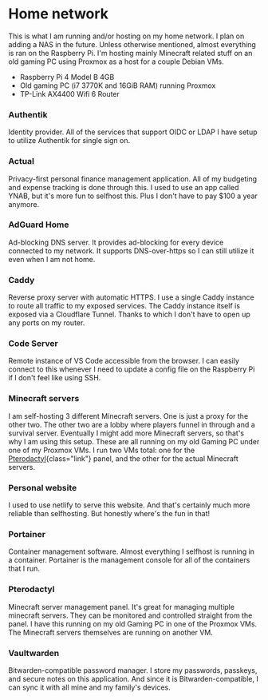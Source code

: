# Home network

This is what I am running and/or hosting on my home network. I plan on adding a NAS in the future. Unless otherwise mentioned, almost everything is ran on the Raspberry Pi. I'm hosting mainly Minecraft related stuff on an old gaming PC using Proxmox as a host for a couple Debian VMs.

- Raspberry Pi 4 Model B 4GB
- Old gaming PC (i7 3770K and 16GiB RAM) running Proxmox
- TP-Link AX4400 Wifi 6 Router

### Authentik

Identity provider. All of the services that support OIDC or LDAP I have setup to utilize Authentik for single sign on.

### Actual

Privacy-first personal finance management application. All of my budgeting and expense tracking is done through this. I used to use an app called YNAB, but it's more fun to selfhost this. Plus I don't have to pay $100 a year anymore.

### AdGuard Home

Ad-blocking DNS server. It provides ad-blocking for every device connected to my network. It supports DNS-over-https so I can still utilize it even when I am not home.

### Caddy

Reverse proxy server with automatic HTTPS. I use a single Caddy instance to route all traffic to my exposed services. The Caddy instance itself is exposed via a Cloudflare Tunnel. Thanks to which I don't have to open up any ports on my router.

### Code Server

Remote instance of VS Code accessible from the browser. I can easily connect to this whenever I need to update a config file on the Raspberry Pi if I don't feel like using SSH.

### Minecraft servers

I am self-hosting 3 different Minecraft servers. One is just a proxy for the other two. The other two are a lobby where players funnel in through and a survival server. Eventually I might add more Minecraft servers, so that's why I am using this setup. These are all running on my old Gaming PC under one of my Proxmox VMs. I run two VMs total: one for the [Pterodactyl](#pterodactyl){class="link"} panel, and the other for the actual Minecraft servers.

### Personal website

I used to use netlify to serve this website. And that's certainly much more reliable than selfhosting. But honestly where's the fun in that!

### Portainer

Container management software. Almost everything I selfhost is running in a container. Portainer is the management console for all of the containers that I run.

### Pterodactyl

Minecraft server management panel. It's great for managing multiple minecraft servers. They can be monitored and controlled straight from the panel. I have this running on my old Gaming PC in one of the Proxmox VMs. The Minecraft servers themselves are running on another VM.

### Vaultwarden

Bitwarden-compatible password manager. I store my passwords, passkeys, and secure notes on this application. And since it is Bitwarden-compatible, I can sync it with all mine and my family's devices.
